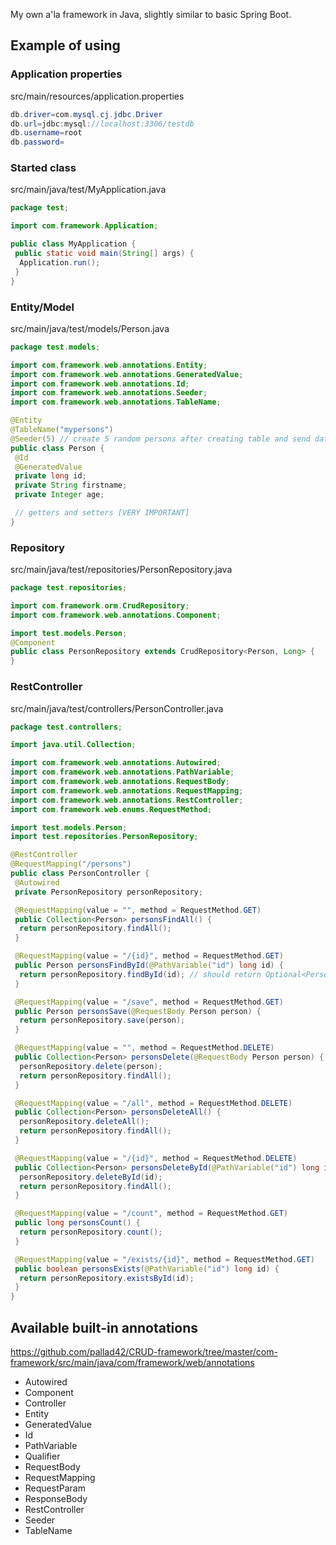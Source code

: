 My own a'la framework in Java, slightly similar to basic Spring Boot.

## Example of using
### Application properties
src/main/resources/application.properties
```java
db.driver=com.mysql.cj.jdbc.Driver
db.url=jdbc:mysql://localhost:3306/testdb
db.username=root
db.password=
```

### Started class
src/main/java/test/MyApplication.java
```java
package test;

import com.framework.Application;

public class MyApplication {
 public static void main(String[] args) {
  Application.run();	
 }	
}
```

### Entity/Model
src/main/java/test/models/Person.java
```java
package test.models;

import com.framework.web.annotations.Entity;
import com.framework.web.annotations.GeneratedValue;
import com.framework.web.annotations.Id;
import com.framework.web.annotations.Seeder;
import com.framework.web.annotations.TableName;

@Entity
@TableName("mypersons")
@Seeder(5) // create 5 random persons after creating table and send data to database
public class Person {
 @Id
 @GeneratedValue
 private long id;
 private String firstname;
 private Integer age;

 // getters and setters [VERY IMPORTANT]
}
```

### Repository
src/main/java/test/repositories/PersonRepository.java
```java
package test.repositories;

import com.framework.orm.CrudRepository;
import com.framework.web.annotations.Component;

import test.models.Person;
@Component
public class PersonRepository extends CrudRepository<Person, Long> {
}
```

### RestController
src/main/java/test/controllers/PersonController.java
```java
package test.controllers;

import java.util.Collection;

import com.framework.web.annotations.Autowired;
import com.framework.web.annotations.PathVariable;
import com.framework.web.annotations.RequestBody;
import com.framework.web.annotations.RequestMapping;
import com.framework.web.annotations.RestController;
import com.framework.web.enums.RequestMethod;

import test.models.Person;
import test.repositories.PersonRepository;

@RestController
@RequestMapping("/persons")
public class PersonController {
 @Autowired
 private PersonRepository personRepository;

 @RequestMapping(value = "", method = RequestMethod.GET)
 public Collection<Person> personsFindAll() {
  return personRepository.findAll();
 }

 @RequestMapping(value = "/{id}", method = RequestMethod.GET)
 public Person personsFindById(@PathVariable("id") long id) {
  return personRepository.findById(id); // should return Optional<Person> ;/
 }

 @RequestMapping(value = "/save", method = RequestMethod.GET)
 public Person personsSave(@RequestBody Person person) {
  return personRepository.save(person);
 }

 @RequestMapping(value = "", method = RequestMethod.DELETE)
 public Collection<Person> personsDelete(@RequestBody Person person) {
  personRepository.delete(person);
  return personRepository.findAll();
 }

 @RequestMapping(value = "/all", method = RequestMethod.DELETE)
 public Collection<Person> personsDeleteAll() {
  personRepository.deleteAll();
  return personRepository.findAll();
 }

 @RequestMapping(value = "/{id}", method = RequestMethod.DELETE)
 public Collection<Person> personsDeleteById(@PathVariable("id") long id) {
  personRepository.deleteById(id);
  return personRepository.findAll();
 }

 @RequestMapping(value = "/count", method = RequestMethod.GET)
 public long personsCount() {
  return personRepository.count();
 }

 @RequestMapping(value = "/exists/{id}", method = RequestMethod.GET)
 public boolean personsExists(@PathVariable("id") long id) {
  return personRepository.existsById(id);
 }
}
```

## Available built-in annotations
https://github.com/pallad42/CRUD-framework/tree/master/com-framework/src/main/java/com/framework/web/annotations
- Autowired
- Component
- Controller
- Entity
- GeneratedValue
- Id
- PathVariable
- Qualifier
- RequestBody
- RequestMapping
- RequestParam
- ResponseBody
- RestController
- Seeder
- TableName
